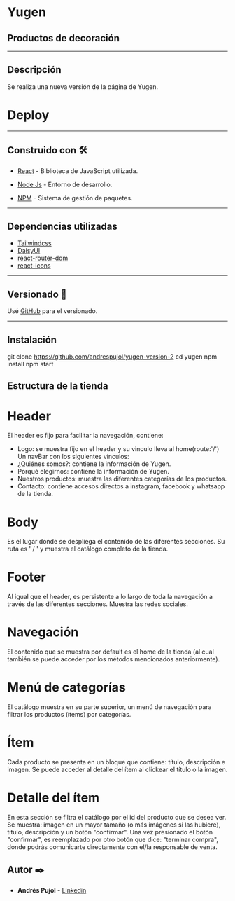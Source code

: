 # Yugen
## Productos de decoración


***
## Descripción 
Se realiza una nueva versión de la página de Yugen.

# Deploy 


***
## Construido con 🛠️

* [React](https://es.reactjs.org/) - Biblioteca de JavaScript utilizada.

* [Node Js](https://nodejs.org/es/) - Entorno de desarrollo.

* [NPM](https://www.npmjs.com/) - Sistema de gestión de paquetes.

***

## Dependencias utilizadas 

* [Tailwindcss](https://tailwindcss.com/) 
* [DaisyUI](https://daisyui.com/) 
* [react-router-dom](https://reactrouter.com/docs/en/v6) 
* [react-icons](https://react-icons.github.io/react-icons)
***

## Versionado 📌

Usé [GitHub](https://github.com/) para el versionado. 
***

## Instalación 

git clone https://github.com/andrespujol/yugen-version-2
cd yugen
npm install 
npm start

## Estructura de la tienda 

# Header 

El header es fijo para facilitar la navegación, contiene:
* Logo: se muestra fijo en el header y su vinculo lleva al home(route:'/')
Un navBar con los siguientes vínculos: 
* ¿Quiénes somos?: contiene la información de Yugen.
* Porqué elegirnos: contiene la información de Yugen.
* Nuestros productos: muestra las diferentes categorías de los productos. 
* Contacto: contiene accesos directos a instagram, facebook y whatsapp de la tienda. 

# Body 

Es el lugar donde se despliega el contenido de las diferentes secciones. Su ruta es ' / ' y muestra el catálogo completo de la tienda.

# Footer

Al igual que el header, es persistente a lo largo de toda la navegación a través de las diferentes secciones. Muestra las redes sociales.

# Navegación 

El contenido que se muestra por default es el home de la tienda (al cual también se puede acceder por los métodos mencionados anteriormente).

# Menú de categorías

El catálogo muestra en su parte superior, un menú de navegación para filtrar los productos (ítems) por categorías.

# Ítem

Cada producto se presenta en un bloque que contiene: título, descripción e imagen. Se puede acceder al detalle del ítem al clickear el título o la imagen.

# Detalle del ítem

En esta sección se filtra el catálogo por el id del producto que se desea ver. Se muestra: imagen en un mayor tamaño (o más imágenes si las hubiere), título, descripción y un botón "confirmar". 
Una vez presionado el botón "confirmar", es reemplazado por otro botón que dice: "terminar compra", donde podrás comunicarte directamente con el/la responsable de venta.

## Autor ✒️


* **Andrés Pujol** - [Linkedin](https://www.linkedin.com/in/andrespujol/)
